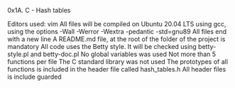 0x1A. C - Hash tables

Editors used: vim
All files will be compiled on Ubuntu 20.04 LTS using gcc, using the options -Wall -Werror -Wextra -pedantic -std=gnu89
All files end with a new line
A README.md file, at the root of the folder of the project is mandatory
All code uses the Betty style. It will be checked using betty-style.pl and betty-doc.pl
No global variables was used
Not more than 5 functions per file 
The C standard library was not used
The prototypes of all functions is included in the header file called hash_tables.h
All header files is include guarded
